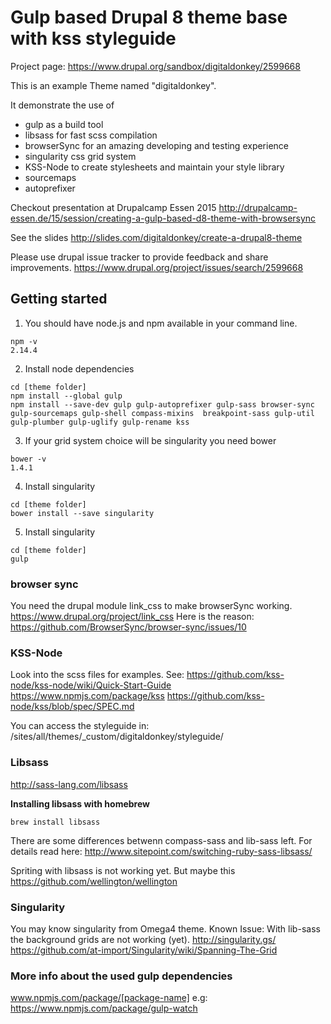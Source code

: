 
# Gulp based Drupal 8 theme base with kss styleguide
 
Project page:
https://www.drupal.org/sandbox/digitaldonkey/2599668


This is an example Theme named "digitaldonkey". 

It demonstrate the use of

<ul>
  <li>gulp as a build tool</li>
  <li>libsass for fast scss compilation</li>
  <li>browserSync for an amazing developing and testing experience</li>
  <li>singularity css grid system</li>
  <li>KSS-Node to create stylesheets and maintain your style library</li>
  <li>sourcemaps</li>
  <li>autoprefixer</li>
</ul>


Checkout presentation at Drupalcamp Essen 2015
http://drupalcamp-essen.de/15/session/creating-a-gulp-based-d8-theme-with-browsersync

See the slides
http://slides.com/digitaldonkey/create-a-drupal8-theme

Please use drupal issue tracker to provide feedback and share improvements. 
https://www.drupal.org/project/issues/search/2599668


## Getting started

1) You should have node.js and npm available in your command line.

```
npm -v
2.14.4
```

2) Install node dependencies

```
cd [theme folder]
npm install --global gulp
npm install --save-dev gulp gulp-autoprefixer gulp-sass browser-sync gulp-sourcemaps gulp-shell compass-mixins  breakpoint-sass gulp-util gulp-plumber gulp-uglify gulp-rename kss
```

3) If your grid system choice will be singularity you need bower

```
bower -v
1.4.1
```

4) Install singularity

```
cd [theme folder]
bower install --save singularity
```

5) Install singularity
```
cd [theme folder]
gulp
```

### browser sync
You need the drupal module link_css to make browserSync working.
https://www.drupal.org/project/link_css
Here is the reason:
https://github.com/BrowserSync/browser-sync/issues/10

### KSS-Node
Look into the scss files for examples. See: 
https://github.com/kss-node/kss-node/wiki/Quick-Start-Guide
https://www.npmjs.com/package/kss
https://github.com/kss-node/kss/blob/spec/SPEC.md

You can access the styleguide in:
/sites/all/themes/_custom/digitaldonkey/styleguide/

### Libsass
http://sass-lang.com/libsass

**Installing libsass with homebrew**
```
brew install libsass
```

There are some differences betwenn compass-sass and lib-sass left.
For details read here:
http://www.sitepoint.com/switching-ruby-sass-libsass/

Spriting with libsass is not working yet.
But maybe this https://github.com/wellington/wellington


### Singularity
You may know singularity from Omega4 theme.
Known Issue: With lib-sass the background grids are not working (yet).
http://singularity.gs/
https://github.com/at-import/Singularity/wiki/Spanning-The-Grid

### More info about the used gulp dependencies
www.npmjs.com/package/[package-name]
e.g: https://www.npmjs.com/package/gulp-watch

